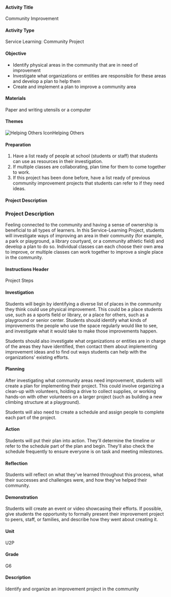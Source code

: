 #### Activity Title
Community Improvement
#### Activity Type
Service Learning: Community Project
#### Objective
- Identify physical areas in the community that are in need of improvement
- Investigate what organizations or entities are responsible for these areas and develop a plan to help them
- Create and implement a plan to improve a community area

#### Materials
Paper and writing utensils or a computer
#### Themes
![Helping Others Icon](http://v5cmservice.secondstep.org/MS3TP_IMAGES/SKILLS/SKILLS_SMALL_IMAGES/helping-others-sm.png)Helping Others
 

#### Preparation
1. Have a list ready of people at school (students or staff) that students can use as resources in their investigation.
2. If multiple classes are collaborating, plan time for them to come together to work.
3. If this project has been done before, have a list ready of previous community improvement projects that students can refer to if they need ideas.

#### Project Description

### Project Description

Feeling connected to the community and having a sense of ownership is beneficial to all types of learners. In this Service-Learning Project, students will investigate ways of improving an area in their community (for example, a park or playground, a library courtyard, or a community athletic field) and develop a plan to do so. Individual classes can each choose their own area to improve, or multiple classes can work together to improve a single place in the community. 

#### Instructions Header
Project Steps
#### Investigation
Students will begin by identifying a diverse list of places in the community they think could use physical improvement. This could be a place students use, such as a sports field or library, or a place for others, such as a playground or senior center. Students should identify what kinds of improvements the people who use the space regularly would like to see, and investigate what it would take to make those improvements happen.

Students should also investigate what organizations or entities are in charge of the areas they have identified, then contact them about implementing improvement ideas and to find out ways students can help with the organizations' existing efforts.
#### Planning
After investigating what community areas need improvement, students will create a plan for implementing their project. This could involve organizing a clean-up with volunteers, holding a drive to collect supplies, or working hands-on with other volunteers on a larger project (such as building a new climbing structure at a playground).

Students will also need to create a schedule and assign people to complete each part of the project.
#### Action
Students will put their plan into action. They'll determine the timeline or refer to the schedule part of the plan and begin. They'll also check the schedule frequently to ensure everyone is on task and meeting milestones.
#### Reflection
Students will reflect on what they've learned throughout this process, what their successes and challenges were, and how they've helped their community.
#### Demonstration
Students will create an event or video showcasing their efforts. If possible, give students the opportunity to formally present their improvement project to peers, staff, or families, and describe how they went about creating it.
#### Unit
U2P
#### Grade
G6
#### Description
Identify and organize an improvement project in the community
